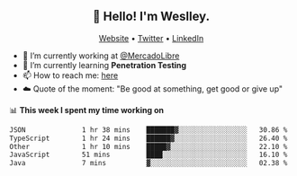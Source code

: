 <h2 align="center">👋 Hello! I'm Weslley.</h2>
<p align="center">
  <a href="http://weslleyneri.com.br">Website</a> •
  <a href="https://twitter.com/Weslley_Neri">Twitter</a> •
  <a href="https://www.linkedin.com/in/weslley-neri-3658908b">LinkedIn</a>
</p>


- 🔭 I’m currently working at [@MercadoLibre](https://github.com/mercadolibre)
- 🌱 I’m currently learning **Penetration Testing**
- 📫 How to reach me: [here](mailto:weslley39@gmail.com)
- ☁️ Quote of the moment: "Be good at something, get good or give up"

📊 **This week I spent my time working on**
<!--START_SECTION:waka-->

```txt
JSON              1 hr 38 mins    ███████▓░░░░░░░░░░░░░░░░░   30.86 %
TypeScript        1 hr 24 mins    ██████▓░░░░░░░░░░░░░░░░░░   26.40 %
Other             1 hr 10 mins    █████▓░░░░░░░░░░░░░░░░░░░   22.10 %
JavaScript        51 mins         ████░░░░░░░░░░░░░░░░░░░░░   16.10 %
Java              7 mins          ▓░░░░░░░░░░░░░░░░░░░░░░░░   02.38 %
```

<!--END_SECTION:waka-->

<!-- Inspired by https://github.com/gruselhaus/gruselhaus -->